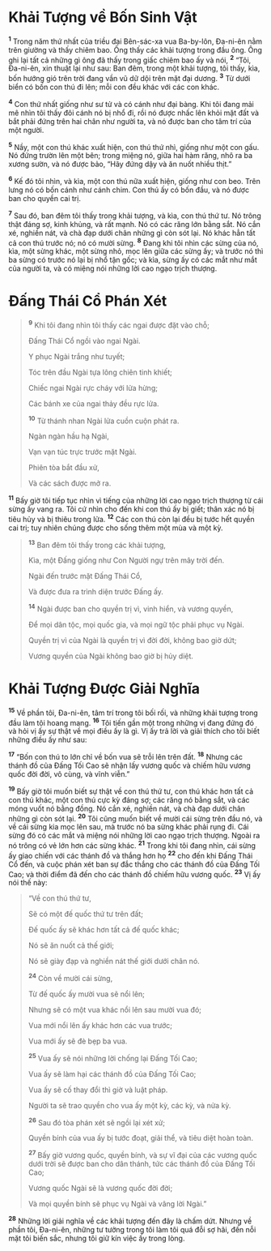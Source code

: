 # Khải Tượng về Bốn Sinh Vật
<sup><b>1</b></sup> Trong năm thứ nhất của triều đại Bên-sác-xa vua Ba-by-lôn, Ða-ni-ên nằm trên giường và thấy chiêm bao. Ông thấy các khải tượng trong đầu ông. Ông ghi lại tất cả những gì ông đã thấy trong giấc chiêm bao ấy và nói, <sup><b>2</b></sup> “Tôi, Ða-ni-ên, xin thuật lại như sau: Ban đêm, trong một khải tượng, tôi thấy, kìa, bốn hướng gió trên trời đang vần vũ dữ dội trên mặt đại dương. <sup><b>3</b></sup> Từ dưới biển có bốn con thú đi lên; mỗi con đều khác với các con khác.

<sup><b>4</b></sup> Con thứ nhất giống như sư tử và có cánh như đại bàng. Khi tôi đang mải mê nhìn tôi thấy đôi cánh nó bị nhổ đi, rồi nó được nhấc lên khỏi mặt đất và bắt phải đứng trên hai chân như người ta, và nó được ban cho tâm trí của một người.

<sup><b>5</b></sup> Nầy, một con thú khác xuất hiện, con thú thứ nhì, giống như một con gấu. Nó đứng trườn lên một bên; trong miệng nó, giữa hai hàm răng, nhô ra ba xương sườn, và nó được bảo, “Hãy đứng dậy và ăn nuốt nhiều thịt.”

<sup><b>6</b></sup> Kế đó tôi nhìn, và kìa, một con thú nữa xuất hiện, giống như con beo. Trên lưng nó có bốn cánh như cánh chim. Con thú ấy có bốn đầu, và nó được ban cho quyền cai trị.

<sup><b>7</b></sup> Sau đó, ban đêm tôi thấy trong khải tượng, và kìa, con thú thứ tư. Nó trông thật đáng sợ, kinh khủng, và rất mạnh. Nó có các răng lớn bằng sắt. Nó cắn xé, nghiền nát, và chà đạp dưới chân những gì còn sót lại. Nó khác hẳn tất cả con thú trước nó; nó có mười sừng. <sup><b>8</b></sup> Ðang khi tôi nhìn các sừng của nó, kìa, một sừng khác, một sừng nhỏ, mọc lên giữa các sừng ấy; và trước nó thì ba sừng có trước nó lại bị nhổ tận gốc; và kìa, sừng ấy có các mắt như mắt của người ta, và có miệng nói những lời cao ngạo trịch thượng.


# Ðấng Thái Cổ Phán Xét

> <sup><b>9</b></sup> Khi tôi đang nhìn tôi thấy các ngai được đặt vào chỗ;
> 
> Ðấng Thái Cổ ngồi vào ngai Ngài.
> 
> Y phục Ngài trắng như tuyết;
> 
> Tóc trên đầu Ngài tựa lông chiên tinh khiết;
> 
> Chiếc ngai Ngài rực cháy với lửa hừng;
> 
> Các bánh xe của ngai thảy đều rực lửa.
> 
> <sup><b>10</b></sup> Từ thánh nhan Ngài lửa cuồn cuộn phát ra.
> 
> Ngàn ngàn hầu hạ Ngài,
> 
> Vạn vạn túc trực trước mặt Ngài.
> 
> Phiên tòa bắt đầu xử,
> 
> Và các sách được mở ra.
>

<sup><b>11</b></sup> Bấy giờ tôi tiếp tục nhìn vì tiếng của những lời cao ngạo trịch thượng từ cái sừng ấy vang ra. Tôi cứ nhìn cho đến khi con thú ấy bị giết; thân xác nó bị tiêu hủy và bị thiêu trong lửa. <sup><b>12</b></sup> Các con thú còn lại đều bị tước hết quyền cai trị; tuy nhiên chúng được cho sống thêm một mùa và một kỳ.


> <sup><b>13</b></sup> Ban đêm tôi thấy trong các khải tượng,
> 
> Kìa, một Ðấng giống như Con Người ngự trên mây trời đến.
> 
> Ngài đến trước mặt Ðấng Thái Cổ,
> 
> Và được đưa ra trình diện trước Ðấng ấy.
> 
> <sup><b>14</b></sup> Ngài được ban cho quyền trị vì, vinh hiển, và vương quyền,
> 
> Ðể mọi dân tộc, mọi quốc gia, và mọi ngữ tộc phải phục vụ Ngài.
> 
> Quyền trị vì của Ngài là quyền trị vì đời đời, không bao giờ dứt;
> 
> Vương quyền của Ngài không bao giờ bị hủy diệt.
>


# Khải Tượng Ðược Giải Nghĩa
<sup><b>15</b></sup> Về phần tôi, Ða-ni-ên, tâm trí trong tôi bối rối, và những khải tượng trong đầu làm tôi hoang mang. <sup><b>16</b></sup> Tôi tiến gần một trong những vị đang đứng đó và hỏi vị ấy sự thật về mọi điều ấy là gì. Vị ấy trả lời và giải thích cho tôi biết những điều ấy như sau:

<sup><b>17</b></sup> “Bốn con thú to lớn chỉ về bốn vua sẽ trỗi lên trên đất. <sup><b>18</b></sup> Nhưng các thánh đồ của Ðấng Tối Cao sẽ nhận lấy vương quốc và chiếm hữu vương quốc đời đời, vô cùng, và vĩnh viễn.”

<sup><b>19</b></sup> Bấy giờ tôi muốn biết sự thật về con thú thứ tư, con thú khác hơn tất cả con thú khác, một con thú cực kỳ đáng sợ; các răng nó bằng sắt, và các móng vuốt nó bằng đồng. Nó cắn xé, nghiền nát, và chà đạp dưới chân những gì còn sót lại. <sup><b>20</b></sup> Tôi cũng muốn biết về mười cái sừng trên đầu nó, và về cái sừng kia mọc lên sau, mà trước nó ba sừng khác phải rụng đi. Cái sừng đó có các mắt và miệng nói những lời cao ngạo trịch thượng. Ngoài ra nó trông có vẻ lớn hơn các sừng khác. <sup><b>21</b></sup> Trong khi tôi đang nhìn, cái sừng ấy giao chiến với các thánh đồ và thắng hơn họ <sup><b>22</b></sup> cho đến khi Ðấng Thái Cổ đến, và cuộc phán xét ban sự đắc thắng cho các thánh đồ của Ðấng Tối Cao; và thời điểm đã đến cho các thánh đồ chiếm hữu vương quốc. <sup><b>23</b></sup> Vị ấy nói thế này:


> “Về con thú thứ tư,
> 
> Sẽ có một đế quốc thứ tư trên đất;
> 
> Ðế quốc ấy sẽ khác hơn tất cả đế quốc khác;
> 
> Nó sẽ ăn nuốt cả thế giới;
> 
> Nó sẽ giày đạp và nghiền nát thế giới dưới chân nó.
> 
> <sup><b>24</b></sup> Còn về mười cái sừng,
> 
> Từ đế quốc ấy mười vua sẽ nổi lên;
> 
> Nhưng sẽ có một vua khác nổi lên sau mười vua đó;
> 
> Vua mới nổi lên ấy khác hơn các vua trước;
> 
> Vua mới ấy sẽ đè bẹp ba vua.
> 
> <sup><b>25</b></sup> Vua ấy sẽ nói những lời chống lại Ðấng Tối Cao;
> 
> Vua ấy sẽ làm hại các thánh đồ của Ðấng Tối Cao;
> 
> Vua ấy sẽ cố thay đổi thì giờ và luật pháp.
> 
> Người ta sẽ trao quyền cho vua ấy một kỳ, các kỳ, và nửa kỳ.
> 
> <sup><b>26</b></sup> Sau đó tòa phán xét sẽ ngồi lại xét xử;
> 
> Quyền bính của vua ấy bị tước đoạt, giải thể, và tiêu diệt hoàn toàn.
> 
> <sup><b>27</b></sup> Bấy giờ vương quốc, quyền bính, và sự vĩ đại của các vương quốc dưới trời sẽ được ban cho dân thánh, tức các thánh đồ của Ðấng Tối Cao;
> 
> Vương quốc Ngài sẽ là vương quốc đời đời;
> 
> Và mọi quyền bính sẽ phục vụ Ngài và vâng lời Ngài.”
>

<sup><b>28</b></sup> Những lời giải nghĩa về các khải tượng đến đây là chấm dứt. Nhưng về phần tôi, Ða-ni-ên, những tư tưởng trong tôi làm tôi quá đỗi sợ hãi, đến nỗi mặt tôi biến sắc, nhưng tôi giữ kín việc ấy trong lòng.